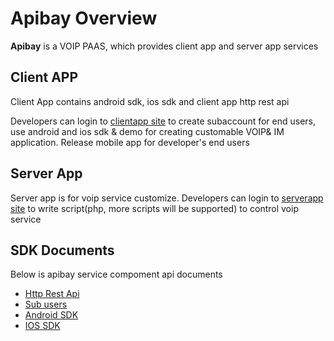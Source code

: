 # Apibay Overview  #

**Apibay** is a VOIP PAAS, which provides client app and server app services


## Client APP ##

Client App contains android sdk, ios sdk and client app http rest api

Developers can login to [clientapp site](http://clientapp.gnum.com) to create subaccount for end users, use android and ios sdk & demo for creating customable VOIP& IM application. Release mobile app for developer's end users

## Server App ##

Server app is for voip service customize. Developers can login to [serverapp site](http://clientapp.gnum.com) to write script(php, more scripts will be supported) to control voip service

## SDK Documents ##

Below is apibay service compoment api documents

- [Http Rest Api](/docs/api_authentication.html)
- [Sub users](/docs/api_users.html)
- [Android SDK](/docs/android.html)
- [IOS SDK](/docs/ios.html)
